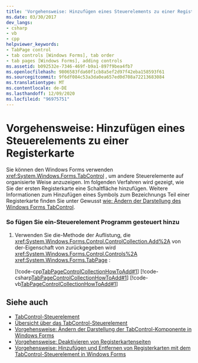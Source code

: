 ```yaml
---
title: 'Vorgehensweise: Hinzufügen eines Steuerelements zu einer Registerkarte'
ms.date: 03/30/2017
dev_langs:
- csharp
- vb
- cpp
helpviewer_keywords:
- TabPage control
- tab controls [Windows Forms], tab order
- tab pages [Windows Forms], adding controls
ms.assetid: b092532e-7346-469f-b9a1-897f9bea4fb7
ms.openlocfilehash: 9806583fda60f1cb8a5ef2d97f42eba158593f61
ms.sourcegitcommit: 9f6df084c53a3da0ea657ed0d708a72213683084
ms.translationtype: MT
ms.contentlocale: de-DE
ms.lasthandoff: 12/09/2020
ms.locfileid: "96975751"
---
```

# <a name="how-to-add-a-control-to-a-tab-page"></a>Vorgehensweise: Hinzufügen eines Steuerelements zu einer Registerkarte
Sie können den Windows Forms verwenden <xref:System.Windows.Forms.TabControl> , um andere Steuerelemente auf organisierte Weise anzuzeigen. Im folgenden Verfahren wird gezeigt, wie Sie der ersten Registerkarte eine Schaltfläche hinzufügen. Weitere Informationen zum Hinzufügen eines Symbols zum Bezeichnungs Teil einer Registerkarte finden Sie unter Gewusst [wie: Ändern der Darstellung des Windows Forms TabControl](how-to-change-the-appearance-of-the-windows-forms-tabcontrol.md).  
  
### <a name="to-add-a-control-programmatically"></a>So fügen Sie ein-Steuerelement Programm gesteuert hinzu  
  
1. Verwenden Sie die-Methode der Auflistung, die <xref:System.Windows.Forms.Control.ControlCollection.Add%2A> von der-Eigenschaft von zurückgegeben wird <xref:System.Windows.Forms.Control.Controls%2A> <xref:System.Windows.Forms.TabPage> :  
  
     [!code-cpp[TabPageControlCollectionHowToAdd#1](~/samples/snippets/cpp/VS_Snippets_Winforms/tabpagecontrolcollectionhowtoadd/cpp/add.cpp#1)]
     [!code-csharp[TabPageControlCollectionHowToAdd#1](~/samples/snippets/csharp/VS_Snippets_Winforms/tabpagecontrolcollectionhowtoadd/cs/add.cs#1)]
     [!code-vb[TabPageControlCollectionHowToAdd#1](~/samples/snippets/visualbasic/VS_Snippets_Winforms/tabpagecontrolcollectionhowtoadd/vb/add.vb#1)]  
  
## <a name="see-also"></a>Siehe auch

- [TabControl-Steuerelement](tabcontrol-control-windows-forms.md)
- [Übersicht über das TabControl-Steuerelement](tabcontrol-control-overview-windows-forms.md)
- [Vorgehensweise: Ändern der Darstellung der TabControl-Komponente in Windows Forms](how-to-change-the-appearance-of-the-windows-forms-tabcontrol.md)
- [Vorgehensweise: Deaktivieren von Registerkartenseiten](how-to-disable-tab-pages.md)
- [Vorgehensweise: Hinzufügen und Entfernen von Registerkarten mit dem TabControl-Steuerelement in Windows Forms](how-to-add-and-remove-tabs-with-the-windows-forms-tabcontrol.md)
